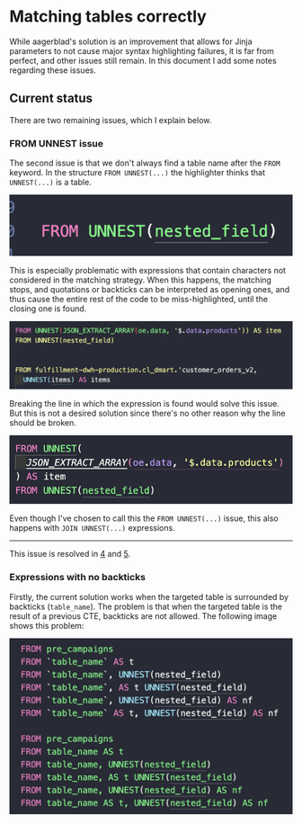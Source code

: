 # Matching tables correctly

While aagerblad's solution is an improvement that allows for Jinja parameters to not cause major syntax highlighting
failures, it is far from perfect, and other issues still remain. In this document I add some notes regarding these
issues.

## Current status

There are two remaining issues, which I explain below.

### FROM UNNEST issue

The second issue is that we don't always find a table name after the `FROM` keyword. In the structure `FROM UNNEST(...)`
the highlighter thinks that `UNNEST(...)` is a table.

![unnest is table](img/02_unnest_is_table.png)

This is especially problematic with expressions that contain characters not considered in the matching strategy. When
this happens, the matching stops, and quotations or backticks can be interpreted as opening ones, and thus cause the
entire rest of the code to be miss-highlighted, until the closing one is found.

![wrong quotations](img/03_wrong_quotations.png)

Breaking the line in which the expression is found would solve this issue. But this is not a desired solution since
there's no other reason why the line should be broken.

![broken line](img/04_broken_line.png)

Even though I've chosen to call this the `FROM UNNEST(...)` issue, this also happens with `JOIN UNNEST(...)`
expressions.

---
This issue is resolved in [4][1] and [5][2].

### Expressions with no backticks

Firstly, the current solution works when the targeted table is surrounded by backticks (`table_name`). The problem is
that when the targeted table is the result of a previous CTE, backticks are not allowed. The following image shows this
problem:

![backticks versus no backticks](img/01_issue_one.png)

[1]: https://github.com/daczarne/vscode-language-sql-bigquery/pull/4
[2]: https://github.com/daczarne/vscode-language-sql-bigquery/pull/5
